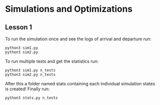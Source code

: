 # Simulations and Optimizations
## Lesson 1
To run the simulation once and see the logs of arrival and departure run:
```
python3 sim1.py
python3 sim2.py
```
To run multiple tests and get the statistics run:
```
python3 sim1.py n_tests
python3 sim2.py n_tests
```
After this a folder named stats containing each individual simulation states is created!
Finally run:
```
python3 stats.py n_tests
```